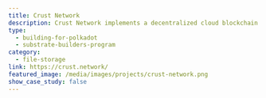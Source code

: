 ```yaml
---
title: Crust Network
description: Crust Network implements a decentralized cloud blockchain based on Polkadot. It is designed to build a decentralized cloud ecosystem that values data privacy and ownership.
type:
  - building-for-polkadot
  - substrate-builders-program
category:
  - file-storage
link: https://crust.network/
featured_image: /media/images/projects/crust-network.png
show_case_study: false
---
```

